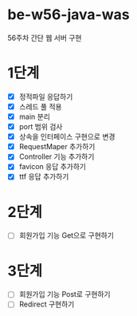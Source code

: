 # be-w56-java-was
56주차 간단 웹 서버 구현

# 1단계
- [x] 정적파일 응답하기
- [x] 스레드 풀 적용
- [x] main 분리
- [x] port 범위 검사
- [x] 상속을 인터페이스 구현으로 변경
- [x] RequestMaper 추가하기
- [x] Controller 기능 추가하기
- [x] favicon 응답 추가하기
- [x] ttf 응답 추가하기

# 2단계
- [ ] 회원가입 기능 Get으로 구현하기

# 3단계
- [ ] 회원가입 기능 Post로 구현하기
- [ ] Redirect 구현하기
